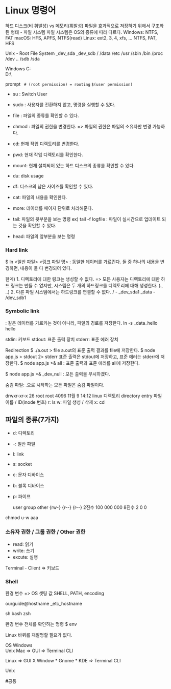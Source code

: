 # Linux 명령어

하드 디스크(비 휘발성) vs 메모리(휘발성)
    파일을 효과적으로 저장하기 위해서 구조화된 형태 - 파일 시스템
    파일 시스템은 OS의 종류에 따라 다르다.
    Windows: NTFS, FAT
    macOS: HFS, APFS, NTFS(read)
    Linux: ext2, 3, 4, xfs, ...
           NTFS, FAT, HFS  

Unix - Root File System
 _dev_sda
 _dev_sdb
              /
 /data /etc /usr /sbin /bin /proc /dev ..
  /sdb           /sda

Windows
   C:\
   D:\


prompt
` # (root permission) = rooting`
` $(user permission) `


* su    : Switch User
* sudo  : 사용자를 전환하지 않고, 명령을 실행할 수 있다.
* file  : 파일의 종류를 확인할 수 있다.
* chmod : 파일의 권한을 변경한다.
   => 파일의 권한은 파일의 소유자만 변경 가능하다.
* cd: 현재 작업 디렉토리를 변경한다.
* pwd: 현재 작업 디렉토리를 확인한다.
* mount: 현재 설치되어 있는 하드 디스크의 종류를 확인할 수 있다.
* du: disk usage
* df: 디스크의 남은 사이즈를 확인할 수 있다.
* cat: 파일의 내용을 확인한다.
* more: 데이터를 페이지 단위로 처리해준다.
* tail: 파일의 뒷부분을 보는 명령
 ex) tail -f logfile
  :  파일이 실시간으로 업데이트 되는 것을 확인할 수 있다.

* head: 파일의 앞부분을 보는 명령

### Hard link
 $ ln <일반 파일> <링크 파일 명>
 : 동일한 데이터를 가르킨다.
   둘 중 하나의 내용을 변경하면, 내용이 둘 다 변경되어 있다.

 한계)
	1. 디렉토리에 대한 링크는 생성할 수 없다.
     => 모든 사용자는 디렉토리에 대한 하드 링크는 만들 수 없지만, 시스템은 두 개의 하드링크를
        디렉토리에 대해 생성한다. (., ..)
	2. 다른 파일 시스템에서는 하드링크를 연결할 수 없다.
      /     - _dev_sda1
      _data - /dev_sdb1

###  Symbolic link
   : 같은 데이터를 가르키는 것이 아니라, 파일의 경로를 저장한다.
   ln -s _data_hello hello





stdin: 키보드
stdout: 표준 출력 장치
stderr: 표준 에러 장치

Redirection
 $ ./a.out > file
 a.out의 표준 출력 결과를 file에 저장한다.
 $ node app.js > stdout 2> stderr
 표준 출력은 stdout에 저장하고, 표준 에러는 stderr에 저장한다.
 $ node app.js >& all
   : 표준 출력과 표준 에러를 all에 저장한다.

 $ node app.js >& _dev_null
   : 모든 출력을 무시하겠다.



숨김 파일: .으로 시작하는 모든 파일은 숨김 파일이다.

drwxr-xr-x 26 root root 4096 11월  9 14:12 linux
디렉토리
 directory entry
   파일 이름 / ID(inode 번호)
   r: ls
   w: 파일 생성 / 삭제
   x: cd

## 파일의 종류(7가지)
* d: 디렉토리
* -: 일반 파일
* l: link
* s: socket
* c: 문자 디바이스
* b: 블록 디바이스
* p: 파이프

    user   group  other
    {rw-}  {r--}  {r--}
2진수 100 000 000
8진수   2   0   0

chmod u-w aaa






### 소유자 권한 / 그룹 권한 / Other 권한
* read: 읽기
* write: 쓰기
* excute: 실행


Terminal - Client
  => 키보드

### Shell
  환경 변수
   => OS 셋팅 값
   SHELL, PATH, encoding

ourguide@hostname
_etc_hostname



sh
bash
zsh

환경 변수 전체를 확인하는 명령
 $ env


Linux
  바퀴를 재발명할 필요가 없다.

OS
  Windows  
Unix
  Mac      => GUI
           => Terminal
              CLI

  Linux    => GUI
              X Window
							* Gnome
							* KDE
           => Terminal
              CLI


Unix


#공통